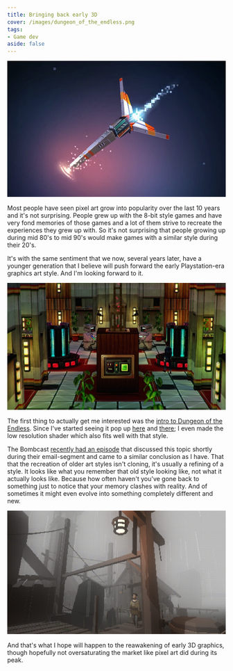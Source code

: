 ```yaml
---
title: Bringing back early 3D
cover: /images/dungeon_of_the_endless.png
tags:
- Game dev
aside: false
---
```


[![image](/images/dungeon_of_the_endless.png)](/images/dungeon_of_the_endless.png)

Most people have seen pixel art grow into popularity over the last 10 years and it's not surprising. People grew up with the 8-bit style games and have very fond memories of those games and a lot of them strive to recreate the experiences they grew up with. So it's not surprising that people growing up during mid 80's to mid 90's would make games with a similar style during their 20's.

It's with the same sentiment that we now, several years later, have a younger generation that I believe will push forward the early Playstation-era graphics art style. And I'm looking forward to it.

[![image](/images/else_heart.break.jpg)](/images/else_heart.break.jpg)

The first thing to actually get me interested was the [intro to Dungeon of the Endless](https://www.youtube.com/watch?v=qplvDyEQr1M). Since I've started seeing it pop up [here](https://twitter.com/ThomasNoppers/status/635402904623546368) and [there](https://pbs.twimg.com/tweet_video/CKSjYTLUAAA-xze.mp4); I even made the low resolution shader which also fits well with that style.

The Bombcast [recently had an episode](http://www.giantbomb.com/podcasts/giant-bombcast-08252015/1600-1329/) that discussed this topic shortly during their email-segment and came to a similar conclusion as I have. That that the recreation of older art styles isn't cloning, it's usually a refining of a style. It looks like what you remember that old style looking like, not what it actually looks like. Because how often haven't you've gone back to something just to notice that your memory clashes with reality. And of sometimes it might even evolve into something completely different and new. 

[![image](/images/tom_van_den_boogaart.png)](/images/tom_van_den_boogaart.png)

And that's what I hope will happen to the reawakening of early 3D graphics, though hopefully not oversaturating the market like pixel art did during its peak.